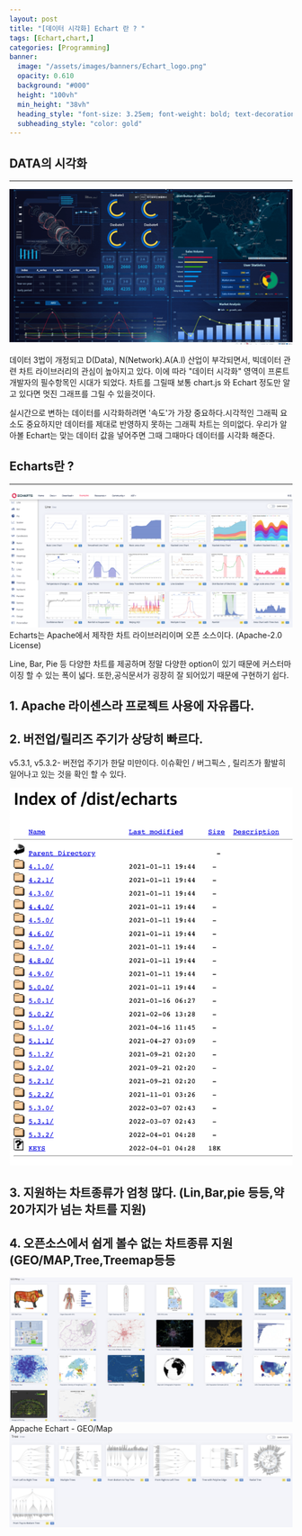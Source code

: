 ```yaml
---
layout: post
title: "[데이터 시각화] Echart 란 ? "
tags: [Echart,chart,]
categories: [Programming]
banner:
  image: "/assets/images/banners/Echart_logo.png"
  opacity: 0.610
  background: "#000"
  height: "100vh"
  min_height: "38vh"
  heading_style: "font-size: 3.25em; font-weight: bold; text-decoration: underline"
  subheading_style: "color: gold"
---
```



## DATA의 시각화 

***

<img src="/assets/images/img/Gitblog_img/2022_04-11_echart01/echart_dataview.gif" >

데이터 3법이 개정되고 D(Data), N(Network).A(A.I) 산업이 부각되면서, 빅데이터 관련 차트 라이브러리의
관심이 높아지고 있다. 이에 따라 "데이터 시각화" 영역이 프론트 개발자의 필수항목인 시대가 되었다. 
차트를 그릴때 보통 chart.js 와 Echart 정도만 알고 있다면 멋진 그래프를 그릴 수 있을것이다.



실시간으로 변하는 데이터를 시각화하려면 '속도'가 가장 중요하다.시각적인 그래픽 요소도 중요하지만 데이터를 제대로
반영하지 못하는 그래픽 차트는 의미없다.
우리가 알아볼 Echart는 맞는 데이터 값을 넣어주면 그때 그때마다 데이터를 시각화 해준다.

## Echarts란 ? 

***




<img src="/assets/images/img/Gitblog_img/echart_01.png" />
Echarts는 Apache에서 제작한 차트 라이브러리이며 오픈 소스이다. (Apache-2.0 License)


Line, Bar, Pie 등 다양한 차트를 제공하며 정말 다양한 option이 있기 때문에 커스터마이징 할 수 있는 폭이 넓다. 
또한,공식문서가 굉장히 잘 되어있기 때문에 구현하기 쉽다.

## 1. Apache 라이센스라 프로젝트 사용에 자유롭다.

## 2. 버전업/릴리즈 주기가 상당히 빠르다.
v5.3.1, v5.3.2- 버전업 주기가 한달 미만이다.
 이슈확인 / 버그픽스 , 릴리즈가 활발히 일어나고 있는 것을 
 확인 할 수 있다.

<img src="/assets/images/img/Gitblog_img/2022_04-11_echart01/echart_version.png" >

## 3. 지원하는 차트종류가 엄청 많다. (Lin,Bar,pie 등등,약 20가지가 넘는 차트를 지원)

## 4. 오픈소스에서 쉽게 볼수 없는 차트종류 지원(GEO/MAP,Tree,Treemap등등

<img src="/assets/images/img/Gitblog_img/2022_04-11_echart01/echart_geomap.png">
Appache Echart - GEO/Map


 

<img src="/assets/images/img/Gitblog_img/2022_04-11_echart01/echart_tree.png" value="ApacheEcharts changelolg">